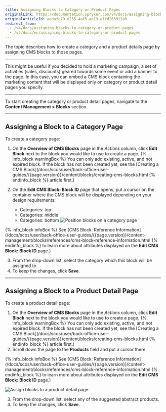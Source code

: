 ```yaml
---
title: Assigning Blocks to Category or Product Pages
originalLink: https://documentation.spryker.com/v4/docs/assigning-blocks-to-category-or-product-pages
originalArticleId: aedafc79-d255-4af5-ae19-e1fd263912a0
redirect_from:
  - /v4/docs/assigning-blocks-to-category-or-product-pages
  - /v4/docs/en/assigning-blocks-to-category-or-product-pages
---
```


The topic describes how to create a category and a product details page by assigning CMS blocks to those pages.
***
This might be useful if you decided to hold a marketing campaign, a set of activities (sales, discounts) geared towards some event or add a banner to the page. In this case, you can embed a CMS block containing the marketing content that will be displayed only on category or product detail pages you specify.
***
To start creating the category or product detail pages, navigate to the **Content Management > Blocks** section.
***
## Assigning a Block to a Category Page
To create a category page:
1. On the **Overview of CMS Blocks** page in the _Actions_ column, click **Edit Block** next to the block you would like to use to create a page.
{% info_block warningBox %}
You can only add existing, active, and not expired block. If the block has not been created yet, see the [Creating a CMS Block](/docs/scos/user/back-office-user-guides/{{page.version}}/content/blocks/creating-cms-blocks.html
{% endinfo_block %} article first.)
2. On the **Edit CMS Block: Block ID** page that opens, put a cursor on the container where the CMS block will be displayed depending on your design requirements:

    * Categories: top
    * Categories: middle
    * Categories: bottom
![Position blocks on a category page](https://spryker.s3.eu-central-1.amazonaws.com/docs/User+Guides/Back+Office+User+Guides/Content+Management+System/Blocks/Assigning+Blocks+to+Category+or+Product+Pages/categories-position.png) 

{% info_block infoBox %}
See  [CMS Block: Reference Information](/docs/scos/user/back-office-user-guides/{{page.version}}/content-management/blocks/references/cms-block-reference-information.html
{% endinfo_block %}  to learn more about attributes displayed on the **Edit CMS Block: Block ID** page.)

3. From the drop-down list, select the category which this block will be assigned to.
4. To keep the changes, click **Save**.
***
## Assigning a Block to a Product Detail Page
To create a product detail page:
1. On the **Overview of CMS Blocks** page in the _Actions_ column, click **Edit Block** next to the block you would like to use to create a page.
{% info_block warningBox %}
You can only add existing, active, and not expired block. If the block has not been created yet, see the [Creating a CMS Block](/docs/scos/user/back-office-user-guides/{{page.version}}/content/blocks/creating-cms-blocks.html
{% endinfo_block %} article first.)
2. Scroll down the page to the **Products** field and put a cursor there. 

{% info_block infoBox %}
See  [CMS Block: Reference Information](/docs/scos/user/back-office-user-guides/{{page.version}}/content-management/blocks/references/cms-block-reference-information.html
{% endinfo_block %}  to learn more about attributes displayed on the **Edit CMS Block: Block ID** page.)

![Assign blocks to a product detail page](https://spryker.s3.eu-central-1.amazonaws.com/docs/User+Guides/Back+Office+User+Guides/Content+Management+System/Blocks/Assigning+Blocks+to+Category+or+Product+Pages/product-page-block.png) 

3. From the drop-down list, select any of the suggested abstract products.  
4. To keep the changes, click **Save**.

